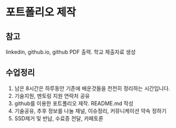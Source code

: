 # 포트폴리오 제작

## 참고
linkedin, github.io, github PDF 출력. 학교 제출자료 생성

## 수업정리
1. 남은 8시간은 하루동안 기존에 배운것들을 천천히 정리하는 시간입니다.
1. 기술지원, 멘토링 지원 연락처 공유
1. github를 이용한 포트폴리오 제작. README.md 작성
1. 기술공유, 추후 정보를 나눌 채널, 이슈정리, 커뮤니케이션 약속 정하기
1. SSD제거 및 반납, 수료증 전달, 카페토론